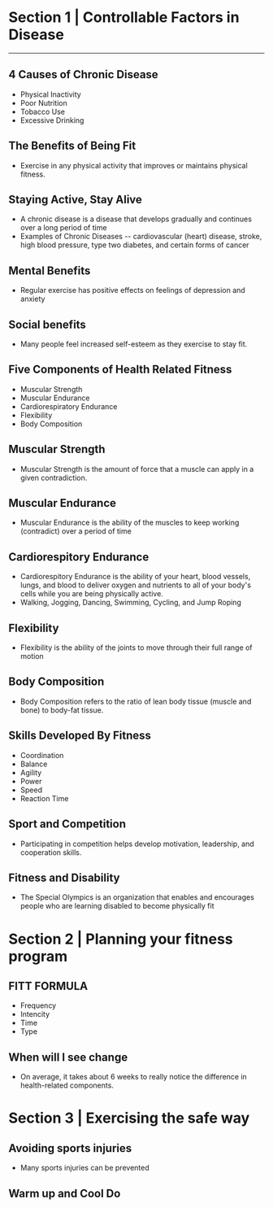 # Section 1 | Controllable Factors in Disease
---

## 4 Causes of Chronic Disease
- Physical Inactivity
- Poor Nutrition
- Tobacco Use
- Excessive Drinking

## The Benefits of Being Fit
- Exercise in any physical activity that improves or maintains physical fitness.

## Staying Active, Stay Alive
- A chronic disease is a disease that develops gradually and continues over a long period of time
- Examples of Chronic Diseases -- cardiovascular (heart) disease, stroke, high blood pressure, type two diabetes, and certain forms of cancer

## Mental Benefits
- Regular exercise has positive effects on feelings of depression and anxiety

## Social benefits
- Many people feel increased self-esteem as they exercise to stay fit.

## Five Components of Health Related Fitness
- Muscular Strength
- Muscular Endurance
- Cardiorespiratory Endurance
- Flexibility
- Body Composition

## Muscular Strength
- Muscular Strength is the amount of force that a muscle can apply in a given contradiction.

## Muscular Endurance
- Muscular Endurance is the ability of the muscles to keep working (contradict) over a period of time

## Cardiorespitory Endurance
- Cardiorespitory Endurance is the ability of your heart, blood vessels, lungs, and blood to deliver oxygen and nutrients to all of your body's cells while you are being physically active.
- Walking, Jogging, Dancing, Swimming, Cycling, and Jump Roping

## Flexibility
- Flexibility is the ability of the joints to move through their full range of motion

## Body Composition
- Body Composition refers to the ratio of lean body tissue (muscle and bone) to body-fat tissue.

## Skills Developed By Fitness
- Coordination
- Balance
- Agility
- Power
- Speed
- Reaction Time

## Sport and Competition
- Participating in competition helps develop motivation, leadership, and cooperation skills.

## Fitness and Disability
- The Special Olympics is an organization that enables and encourages people who are learning disabled to become physically fit

# Section 2 | Planning your fitness program

## FITT FORMULA
- Frequency
- Intencity
- Time
- Type

## When will I see change
 - On average, it takes about 6 weeks to really notice the difference in health-related components.

# Section 3 | Exercising the safe way

## Avoiding sports injuries
- Many sports injuries can be prevented

## Warm up and Cool Do